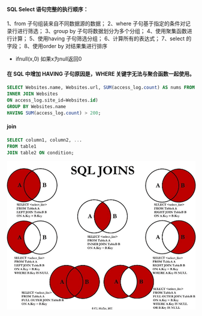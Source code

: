 #### SQL Select 语句完整的执行顺序：
1、from 子句组装来自不同数据源的数据；
2、where 子句基于指定的条件对记录行进行筛选；
3、group by 子句将数据划分为多个分组；
4、使用聚集函数进行计算；
5、使用having 子句筛选分组；
6、计算所有的表达式；
7、select 的字段；
8、使用order by 对结果集进行排序

- ifnull(x,0) 如果x为null返回0
#### 在 SQL 中增加 HAVING 子句原因是，WHERE 关键字无法与聚合函数一起使用。
```sql
SELECT Websites.name, Websites.url, SUM(access_log.count) AS nums FROM (access_log
INNER JOIN Websites
ON access_log.site_id=Websites.id)
GROUP BY Websites.name
HAVING SUM(access_log.count) > 200;
```
#### join
```sql
SELECT column1, column2, ...
FROM table1
JOIN table2 ON condition;
```
![Alt text](image.png)

